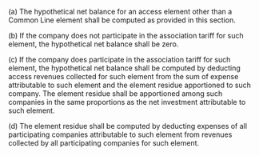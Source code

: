 (a) The hypothetical net balance for an access element other than a Common Line element shall be computed as provided in this section.

(b) If the company does not participate in the association tariff for such element, the hypothetical net balance shall be zero.

(c) If the company does participate in the association tariff for such element, the hypothetical net balance shall be computed by deducting access revenues collected for such element from the sum of expense attributable to such element and the element residue apportioned to such company. The element residue shall be apportioned among such companies in the same proportions as the net investment attributable to such element.

(d) The element residue shall be computed by deducting expenses of all participating companies attributable to such element from revenues collected by all participating companies for such element.


